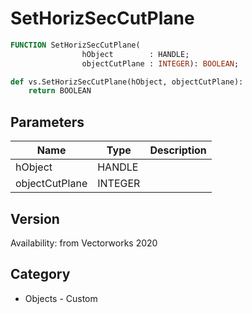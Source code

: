 # SetHorizSecCutPlane

```pascal
FUNCTION SetHorizSecCutPlane(
				hObject        : HANDLE;
				objectCutPlane : INTEGER): BOOLEAN;
```

```python
def vs.SetHorizSecCutPlane(hObject, objectCutPlane):
    return BOOLEAN
```

## Parameters
|Name|Type|Description|
|---|---|---|
|hObject|HANDLE|   |
|objectCutPlane|INTEGER|   |

## Version
Availability: from Vectorworks 2020

## Category
* Objects - Custom


